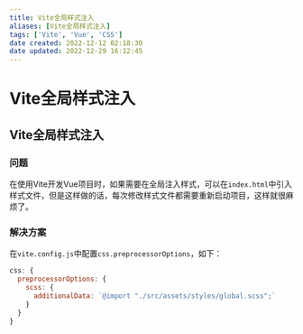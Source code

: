 ```yaml
---
title: Vite全局样式注入
aliases: [Vite全局样式注入]
tags: ['Vite', 'Vue', 'CSS']
date created: 2022-12-12 02:18:30
date updated: 2022-12-29 16:12:45
---
```


# Vite全局样式注入

## Vite全局样式注入

### 问题

在使用Vite开发Vue项目时，如果需要在全局注入样式，可以在`index.html`中引入样式文件，但是这样做的话，每次修改样式文件都需要重新启动项目，这样就很麻烦了。

### 解决方案

在`vite.config.js`中配置`css.preprocessorOptions`，如下：

```js
css: {
  preprocessorOptions: {
    scss: {
      additionalData: `@import "./src/assets/styles/global.scss";`
    }
  }
}
```
